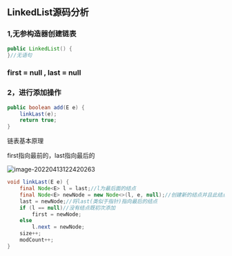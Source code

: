 ## LinkedList源码分析

### 1,无参构造器创建链表

```java
public LinkedList() {
}//无语句
```

### first = null , last = null

### 2，进行添加操作

```java
public boolean add(E e) {
    linkLast(e);
    return true;
}
```

链表基本原理

first指向最前的，last指向最后的

![image-20220413122420263](C:\Users\DELL\AppData\Roaming\Typora\typora-user-images\image-20220413122420263.png)

```java
void linkLast(E e) {
    final Node<E> l = last;//l为最后面的结点
    final Node<E> newNode = new Node<>(l, e, null);//创建新的结点并且此结点放在最后
    last = newNode;//将last(类似于指针)指向最后的结点
    if (l == null)//没有结点既初次添加
        first = newNode;
    else
        l.next = newNode;
    size++;
    modCount++;
}
```





